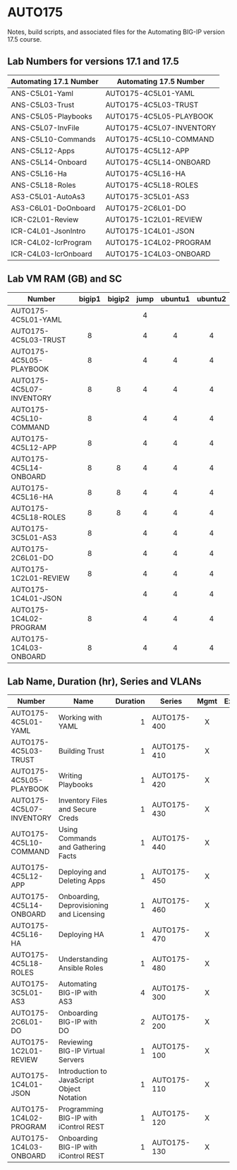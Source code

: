 # AUTO175

Notes, build scripts, and associated files for the Automating BIG-IP version 17.5 course.

## Lab Numbers for versions 17.1 and 17.5

| Automating 17.1 Number | Automating 17.5 Number   |
| ---------------------- | ------------------------ |
| ANS-C5L01-Yaml         | AUTO175-4C5L01-YAML      |
| ANS-C5L03-Trust        | AUTO175-4C5L03-TRUST     |
| ANS-C5L05-Playbooks    | AUTO175-4C5L05-PLAYBOOK  |
| ANS-C5L07-InvFile      | AUTO175-4C5L07-INVENTORY |
| ANS-C5L10-Commands     | AUTO175-4C5L10-COMMAND   |
| ANS-C5L12-Apps         | AUTO175-4C5L12-APP       |
| ANS-C5L14-Onboard      | AUTO175-4C5L14-ONBOARD   |
| ANS-C5L16-Ha           | AUTO175-4C5L16-HA        |
| ANS-C5L18-Roles        | AUTO175-4C5L18-ROLES     |
| AS3-C5L01-AutoAs3      | AUTO175-3C5L01-AS3       |
| AS3-C6L01-DoOnboard    | AUTO175-2C6L01-DO        |
| ICR-C2L01-Review       | AUTO175-1C2L01-REVIEW    |
| ICR-C4L01-JsonIntro    | AUTO175-1C4L01-JSON      |
| ICR-C4L02-IcrProgram   | AUTO175-1C4L02-PROGRAM   |
| ICR-C4L03-IcrOnboard   | AUTO175-1C4L03-ONBOARD   |

## Lab VM RAM (GB) and SC

| Number                   | bigip1 | bigip2 | jump | ubuntu1 | ubuntu2 |
| ------------------------ | :----: | :----: | :--: | :-----: | :-----: |
| AUTO175-4C5L01-YAML      |        |        |  4   |         |         |
| AUTO175-4C5L03-TRUST     |   8    |        |  4   |    4    |    4    |
| AUTO175-4C5L05-PLAYBOOK  |   8    |        |  4   |    4    |    4    |
| AUTO175-4C5L07-INVENTORY |   8    |   8    |  4   |    4    |    4    |
| AUTO175-4C5L10-COMMAND   |   8    |        |  4   |    4    |    4    |
| AUTO175-4C5L12-APP       |   8    |        |  4   |    4    |    4    |
| AUTO175-4C5L14-ONBOARD   |   8    |   8    |  4   |    4    |    4    |
| AUTO175-4C5L16-HA        |   8    |   8    |  4   |    4    |    4    |
| AUTO175-4C5L18-ROLES     |   8    |   8    |  4   |    4    |    4    |
| AUTO175-3C5L01-AS3       |   8    |        |  4   |    4    |    4    |
| AUTO175-2C6L01-DO        |   8    |        |  4   |    4    |    4    |
| AUTO175-1C2L01-REVIEW    |   8    |        |  4   |    4    |    4    |
| AUTO175-1C4L01-JSON      |        |        |  4   |    4    |    4    |
| AUTO175-1C4L02-PROGRAM   |   8    |        |  4   |    4    |    4    |
| AUTO175-1C4L03-ONBOARD   |   8    |        |  4   |    4    |    4    |

## Lab Name, Duration (hr), Series and VLANs

| Number                   | Name                                       | Duration | Series      | Mgmt | External | Internal |
| ------------------------ | ------------------------------------------ | -------: | ----------- | :--: | :------: | :------: |
| AUTO175-4C5L01-YAML      | Working with YAML                          |        1 | AUTO175-400 |  X   |    X     |          |
| AUTO175-4C5L03-TRUST     | Building Trust                             |        1 | AUTO175-410 |  X   |    X     |          |
| AUTO175-4C5L05-PLAYBOOK  | Writing Playbooks                          |        1 | AUTO175-420 |  X   |    X     |          |
| AUTO175-4C5L07-INVENTORY | Inventory Files and Secure Creds           |        1 | AUTO175-430 |  X   |    X     |          |
| AUTO175-4C5L10-COMMAND   | Using Commands and Gathering Facts         |        1 | AUTO175-440 |  X   |    X     |          |
| AUTO175-4C5L12-APP       | Deploying and Deleting Apps                |        1 | AUTO175-450 |  X   |    X     |          |
| AUTO175-4C5L14-ONBOARD   | Onboarding, Deprovisioning and Licensing   |        1 | AUTO175-460 |  X   |    X     |          |
| AUTO175-4C5L16-HA        | Deploying HA                               |        1 | AUTO175-470 |  X   |    X     |          |
| AUTO175-4C5L18-ROLES     | Understanding Ansible Roles                |        1 | AUTO175-480 |  X   |    X     |          |
| AUTO175-3C5L01-AS3       | Automating BIG-IP with AS3                 |        4 | AUTO175-300 |  X   |    X     |          |
| AUTO175-2C6L01-DO        | Onboarding BIG-IP with DO                  |        2 | AUTO175-200 |  X   |    X     |          |
| AUTO175-1C2L01-REVIEW    | Reviewing BIG-IP Virtual Servers           |        1 | AUTO175-100 |  X   |    X     |          |
| AUTO175-1C4L01-JSON      | Introduction to JavaScript Object Notation |        1 | AUTO175-110 |  X   |    X     |          |
| AUTO175-1C4L02-PROGRAM   | Programming BIG-IP with iControl REST      |        1 | AUTO175-120 |  X   |    X     |          |
| AUTO175-1C4L03-ONBOARD   | Onboarding BIG-IP with iControl REST       |        1 | AUTO175-130 |  X   |    X     |          |
